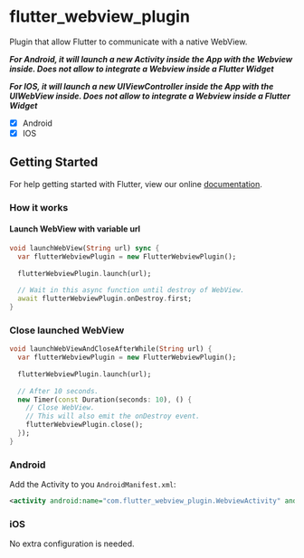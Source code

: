 # flutter_webview_plugin

Plugin that allow Flutter to communicate with a native WebView.

***For Android, it will launch a new Activity inside the App with the Webview inside. Does not allow to integrate a Webview inside a Flutter Widget***

***For IOS, it will launch a new UIViewController inside the App with the UIWebView inside. Does not allow to integrate a Webview inside a Flutter Widget***

 - [x] Android
 - [x] IOS

## Getting Started

For help getting started with Flutter, view our online [documentation](http://flutter.io/).

### How it works

#### Launch WebView with variable url

```dart
void launchWebView(String url) sync {
  var flutterWebviewPlugin = new FlutterWebviewPlugin();  
  
  flutterWebviewPlugin.launch(url);  
  
  // Wait in this async function until destroy of WebView.
  await flutterWebviewPlugin.onDestroy.first;
}
```

### Close launched WebView

```dart
void launchWebViewAndCloseAfterWhile(String url) {
  var flutterWebviewPlugin = new FlutterWebviewPlugin();  
  
  flutterWebviewPlugin.launch(url);  
  
  // After 10 seconds.
  new Timer(const Duration(seconds: 10), () {
    // Close WebView.
    // This will also emit the onDestroy event.
    flutterWebviewPlugin.close();
  });
}
```

### Android

Add the Activity to you `AndroidManifest.xml`:

```xml
<activity android:name="com.flutter_webview_plugin.WebviewActivity" android:parentActivityName=".MainActivity"/>
```

### iOS

No extra configuration is needed.
